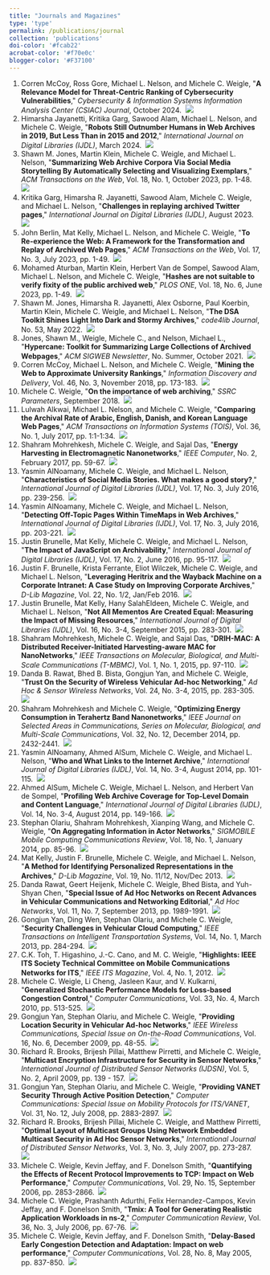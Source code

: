 ```yaml
---
title: "Journals and Magazines"
type: 'type'
permalink: /publications/journal
collection: 'publications'
doi-color: '#fcab22'
acrobat-color: '#f70e0c'
blogger-color: '#F37100'
---
```

1. Corren McCoy, Ross Gore, Michael L. Nelson, and Michele C. Weigle, "**A Relevance Model for Threat-Centric Ranking of Cybersecurity Vulnerabilities**," *Cybersecurity & Information Systems Information Analysis Center (CSIAC) Journal*, October 2024. <a href='https://csiac.dtic.mil/articles/a-relevance-model-for-threat-centric-ranking-of-cybersecurity-vulnerabilities/' target='_blank'><i class='fas fa-fw fa-link'></i></a> &nbsp;<a href='/publications/bibtex#mccoy-csiac24' target='_blank' class='btn btn--mcwbibtex'><img src='../images/BibTeX_logo-16px-high.png'/></a>
1. Himarsha Jayanetti, Kritika Garg, Sawood Alam, Michael L. Nelson, and Michele C. Weigle, "**Robots Still Outnumber Humans in Web Archives in 2019, But Less Than in 2015 and 2012**," *International Journal on Digital Libraries (IJDL)*, March 2024. <a href='https://rdcu.be/dADnQ' target='_blank'><i class='fas fa-fw fa-link'></i></a> <a href='https://dx.doi.org/10.1007/s00799-024-00397-2' target='_blank'><i class='ai ai-fw ai-doi' style='color: {{ page.doi-color }}'></i></a> &nbsp;<a href='/publications/bibtex#jayanetti-ijdl24' target='_blank' class='btn btn--mcwbibtex'><img src='../images/BibTeX_logo-16px-high.png'/></a>
1. Shawn M. Jones, Martin Klein, Michele C. Weigle, and Michael L. Nelson, "**Summarizing Web Archive Corpora Via Social Media Storytelling By Automatically Selecting and Visualizing Exemplars**," *ACM Transactions on the Web*, Vol. 18, No. 1, October 2023, pp. 1-48. <a href='https://dx.doi.org/10.1145/3606030' target='_blank'><i class='ai ai-fw ai-doi' style='color: {{ page.doi-color }}'></i></a> &nbsp;<a href='/publications/bibtex#jones-tweb-2023' target='_blank' class='btn btn--mcwbibtex'><img src='../images/BibTeX_logo-16px-high.png'/></a>
1. Kritika Garg, Himarsha R. Jayanetti, Sawood Alam, Michele C. Weigle, and Michael L. Nelson, "**Challenges in replaying archived Twitter pages**," *International Journal on Digital Libraries (IJDL)*, August 2023. <a href='https://dx.doi.org/10.1007/s00799-023-00379-w' target='_blank'><i class='ai ai-fw ai-doi' style='color: {{ page.doi-color }}'></i></a> &nbsp;<a href='/publications/bibtex#garg-ijdl23' target='_blank' class='btn btn--mcwbibtex'><img src='../images/BibTeX_logo-16px-high.png'/></a>
1. John Berlin, Mat Kelly, Michael L. Nelson, and Michele C. Weigle, "**To Re-experience the Web: A Framework for the Transformation and Replay of Archived Web Pages**," *ACM Transactions on the Web*, Vol. 17, No. 3, July 2023, pp. 1-49. <a href='https://dx.doi.org/10.1145/3589206' target='_blank'><i class='ai ai-fw ai-doi' style='color: {{ page.doi-color }}'></i></a> &nbsp;<a href='/publications/bibtex#berlin-tweb23' target='_blank' class='btn btn--mcwbibtex'><img src='../images/BibTeX_logo-16px-high.png'/></a>
1. Mohamed Aturban, Martin Klein, Herbert Van de Sompel, Sawood Alam, Michael L. Nelson, and Michele C. Weigle, "**Hashes are not suitable to verify fixity of the public archived web**," *PLOS ONE*, Vol. 18, No. 6, June 2023, pp. 1-49. <a href='https://dx.doi.org/10.1371/journal.pone.0286879' target='_blank'><i class='ai ai-fw ai-doi' style='color: {{ page.doi-color }}'></i></a> &nbsp;<a href='/publications/bibtex#aturban-plosone-2023' target='_blank' class='btn btn--mcwbibtex'><img src='../images/BibTeX_logo-16px-high.png'/></a>
1. Shawn M. Jones, Himarsha R. Jayanetti, Alex Osborne, Paul Koerbin,  Martin Klein, Michele C. Weigle, and Michael L. Nelson, "**The DSA Toolkit Shines Light Into Dark and Stormy Archives**," *code4lib Journal*, No. 53, May 2022. <a href='https://journal.code4lib.org/articles/16441' target='_blank'><i class='fas fa-fw fa-link'></i></a> &nbsp;<a href='/publications/bibtex#jones-code4lib22' target='_blank' class='btn btn--mcwbibtex'><img src='../images/BibTeX_logo-16px-high.png'/></a>
1. Jones, Shawn M., Weigle, Michele C., and Nelson, Michael L., "**Hypercane: Toolkit for Summarizing Large Collections of Archived Webpages**," *ACM SIGWEB Newsletter*, No. Summer, October 2021. <a href='https://dx.doi.org/10.1145/3473044.3473047' target='_blank'><i class='ai ai-fw ai-doi' style='color: {{ page.doi-color }}'></i></a> <a href='https://www.cs.odu.edu/~mweigle/papers/jones-sigweb21.pdf' target='_blank'><i class='fas fa-solid fa-file-pdf' style='color: {{ page.acrobat-color }}'></i></a> &nbsp;<a href='/publications/bibtex#jones-sigweb21' target='_blank' class='btn btn--mcwbibtex'><img src='../images/BibTeX_logo-16px-high.png'/></a>
1. Corren McCoy, Michael L. Nelson, and Michele C. Weigle, "**Mining the Web to Approximate University Rankings**," *Information Discovery and Delivery*, Vol. 46, No. 3, November 2018, pp. 173-183. <a href='https://dx.doi.org/10.1108/IDD-05-2018-0014' target='_blank'><i class='ai ai-fw ai-doi' style='color: {{ page.doi-color }}'></i></a> &nbsp;<a href='/publications/bibtex#mccoy-idd18' target='_blank' class='btn btn--mcwbibtex'><img src='../images/BibTeX_logo-16px-high.png'/></a>
1. Michele C. Weigle, "**On the importance of web archiving**," *SSRC Parameters*, September 2018. <a href='https://items.ssrc.org/parameters/on-the-importance-of-web-archiving/' target='_blank'><i class='fas fa-fw fa-link'></i></a> &nbsp;<a href='/publications/bibtex#weigle-ssrc18' target='_blank' class='btn btn--mcwbibtex'><img src='../images/BibTeX_logo-16px-high.png'/></a>
1. Lulwah Alkwai, Michael L. Nelson, and Michele C. Weigle, "**Comparing the Archival Rate of Arabic, English, Danish, and Korean Language Web Pages**," *ACM Transactions on Information Systems (TOIS)*, Vol. 36, No. 1, July 2017, pp. 1:1-1:34. <a href='https://dx.doi.org/10.1145/3041656' target='_blank'><i class='ai ai-fw ai-doi' style='color: {{ page.doi-color }}'></i></a> <a href='http://www.cs.odu.edu/~mweigle/papers/alkwai-tois17-preprint.pdf' target='_blank'><i class='fas fa-solid fa-file-pdf' style='color: {{ page.acrobat-color }}'></i></a> &nbsp;<a href='/publications/bibtex#alkwai-tois17' target='_blank' class='btn btn--mcwbibtex'><img src='../images/BibTeX_logo-16px-high.png'/></a>
1. Shahram Mohrehkesh, Michele C. Weigle, and Sajal Das, "**Energy Harvesting in Electromagnetic Nanonetworks**," *IEEE Computer*, No. 2, February 2017, pp. 59-67. <a href='https://dx.doi.org/10.1109/MC.2017.61' target='_blank'><i class='ai ai-fw ai-doi' style='color: {{ page.doi-color }}'></i></a> <a href='http://www.cs.odu.edu/~mweigle/papers/mohrehkesh-computer17.pdf' target='_blank'><i class='fas fa-solid fa-file-pdf' style='color: {{ page.acrobat-color }}'></i></a> &nbsp;<a href='/publications/bibtex#mohrehkesh-computer17' target='_blank' class='btn btn--mcwbibtex'><img src='../images/BibTeX_logo-16px-high.png'/></a>
1. Yasmin AlNoamany, Michele C. Weigle, and Michael L. Nelson, "**Characteristics of Social Media Stories. What makes a good story?**," *International Journal of Digital Libraries (IJDL)*, Vol. 17, No. 3, July 2016, pp. 239-256. <a href='https://dx.doi.org/10.1007/s00799-016-0185-3' target='_blank'><i class='ai ai-fw ai-doi' style='color: {{ page.doi-color }}'></i></a> <a href='http://www.cs.odu.edu/~mweigle/papers/alnoamany-ijdl16b.pdf' target='_blank'><i class='fas fa-solid fa-file-pdf' style='color: {{ page.acrobat-color }}'></i></a> &nbsp;<a href='/publications/bibtex#alnoamany-ijdl16b' target='_blank' class='btn btn--mcwbibtex'><img src='../images/BibTeX_logo-16px-high.png'/></a>
1. Yasmin AlNoamany, Michele C. Weigle, and Michael L. Nelson, "**Detecting Off-Topic Pages Within TimeMaps in Web Archives**," *International Journal of Digital Libraries (IJDL)*, Vol. 17, No. 3, July 2016, pp. 203-221. <a href='https://dx.doi.org/10.1007/s00799-016-0183-5' target='_blank'><i class='ai ai-fw ai-doi' style='color: {{ page.doi-color }}'></i></a> <a href='http://www.cs.odu.edu/~mweigle/papers/alnoamany-ijdl16a.pdf' target='_blank'><i class='fas fa-solid fa-file-pdf' style='color: {{ page.acrobat-color }}'></i></a> &nbsp;<a href='/publications/bibtex#alnoamany-ijdl16a' target='_blank' class='btn btn--mcwbibtex'><img src='../images/BibTeX_logo-16px-high.png'/></a>
1. Justin Brunelle, Mat Kelly, Michele C. Weigle, and Michael L. Nelson, "**The Impact of JavaScript on Archivability**," *International Journal of Digital Libraries (IJDL)*, Vol. 17, No. 2, June 2016, pp. 95-117. <a href='https://dx.doi.org/10.1007/s00799-015-0140-8' target='_blank'><i class='ai ai-fw ai-doi' style='color: {{ page.doi-color }}'></i></a> <a href='http://www.cs.odu.edu/~mweigle/papers/brunelle-ijdl16.pdf' target='_blank'><i class='fas fa-solid fa-file-pdf' style='color: {{ page.acrobat-color }}'></i></a> &nbsp;<a href='/publications/bibtex#brunelle-ijdl16' target='_blank' class='btn btn--mcwbibtex'><img src='../images/BibTeX_logo-16px-high.png'/></a>
1. Justin F. Brunelle, Krista Ferrante, Eliot Wilczek, Michele C. Weigle, and Michael L. Nelson, "**Leveraging Heritrix and the Wayback Machine on a Corporate Intranet: A Case Study on Improving Corporate Archives**," *D-Lib Magazine*, Vol. 22, No. 1/2, Jan/Feb 2016. <a href='http://www.dlib.org/dlib/november13/kelly/11kelly.html' target='_blank'><i class='fas fa-fw fa-link'></i></a> <a href='https://dx.doi.org/10.1045/january2016-brunelle' target='_blank'><i class='ai ai-fw ai-doi' style='color: {{ page.doi-color }}'></i></a> &nbsp;<a href='/publications/bibtex#brunelle-dlib16' target='_blank' class='btn btn--mcwbibtex'><img src='../images/BibTeX_logo-16px-high.png'/></a>
1. Justin Brunelle, Mat Kelly, Hany SalahEldeen, Michele C. Weigle, and Michael L. Nelson, "**Not All Mementos Are Created Equal: Measuring the Impact of Missing Resources**," *International Journal of Digital Libraries (IJDL)*, Vol. 16, No. 3-4, September 2015, pp. 283-301. <a href='https://dx.doi.org/10.1007/s00799-015-0150-6' target='_blank'><i class='ai ai-fw ai-doi' style='color: {{ page.doi-color }}'></i></a> <a href='http://www.cs.odu.edu/~mweigle/papers/brunelle-ijdl15b.pdf' target='_blank'><i class='fas fa-solid fa-file-pdf' style='color: {{ page.acrobat-color }}'></i></a> &nbsp;<a href='/publications/bibtex#brunelle-ijdl15b' target='_blank' class='btn btn--mcwbibtex'><img src='../images/BibTeX_logo-16px-high.png'/></a>
1. Shahram Mohrehkesh, Michele C. Weigle, and Sajal Das, "**DRIH-MAC: A Distributed Receiver-Initiated Harvesting-aware MAC for NanoNetworks**," *IEEE Transactions on Molecular, Biological, and Multi-Scale Communications (T-MBMC)*, Vol. 1, No. 1, 2015, pp. 97-110. <a href='https://dx.doi.org/10.1109/TMBMC.2015.2465519' target='_blank'><i class='ai ai-fw ai-doi' style='color: {{ page.doi-color }}'></i></a> <a href='http://www.cs.odu.edu/~mweigle/papers/mohrehkesh-tmbmc15.pdf' target='_blank'><i class='fas fa-solid fa-file-pdf' style='color: {{ page.acrobat-color }}'></i></a> &nbsp;<a href='/publications/bibtex#mohrehkesh-tmbmc15' target='_blank' class='btn btn--mcwbibtex'><img src='../images/BibTeX_logo-16px-high.png'/></a>
1. Danda B. Rawat, Bhed B. Bista, Gongjun Yan, and Michele C. Weigle, "**Trust On the Security of Wireless Vehicular Ad-hoc Networking**," *Ad Hoc & Sensor Wireless Networks*, Vol. 24, No. 3-4, 2015, pp. 283-305. <a href='http://www.oldcitypublishing.com/journals/ahswn-home/ahswn-issue-contents/ahswn-volume-24-number-3-4-2015/ahswn-24-3-4-p-283-305/' target='_blank'><i class='fas fa-fw fa-link'></i></a> <a href='http://www.cs.odu.edu/~mweigle/papers/rawat-ahswn15.pdf' target='_blank'><i class='fas fa-solid fa-file-pdf' style='color: {{ page.acrobat-color }}'></i></a> &nbsp;<a href='/publications/bibtex#rawat-ahswn15' target='_blank' class='btn btn--mcwbibtex'><img src='../images/BibTeX_logo-16px-high.png'/></a>
1. Shahram Mohrehkesh and Michele C. Weigle, "**Optimizing Energy Consumption in Terahertz Band Nanonetworks**," *IEEE Journal on Selected Areas in Communications, Series on Molecular, Biological, and Multi-Scale Communications*, Vol. 32, No. 12, December 2014, pp. 2432-2441. <a href='https://dx.doi.org/10.1109/JSAC.2014.2367668' target='_blank'><i class='ai ai-fw ai-doi' style='color: {{ page.doi-color }}'></i></a> <a href='http://www.cs.odu.edu/~mweigle/papers/mohrehkesh-jsac14.pdf' target='_blank'><i class='fas fa-solid fa-file-pdf' style='color: {{ page.acrobat-color }}'></i></a> &nbsp;<a href='/publications/bibtex#mohrehkesh-jsac14' target='_blank' class='btn btn--mcwbibtex'><img src='../images/BibTeX_logo-16px-high.png'/></a>
1. Yasmin AlNoamany, Ahmed AlSum, Michele C. Weigle, and Michael L. Nelson, "**Who and What Links to the Internet Archive**," *International Journal of Digital Libraries (IJDL)*, Vol. 14, No. 3-4, August 2014, pp. 101-115. <a href='https://dx.doi.org/10.1007/s00799-014-0111-5' target='_blank'><i class='ai ai-fw ai-doi' style='color: {{ page.doi-color }}'></i></a> <a href='http://www.cs.odu.edu/~mweigle/papers/alnoamany-ijdl14.pdf' target='_blank'><i class='fas fa-solid fa-file-pdf' style='color: {{ page.acrobat-color }}'></i></a> &nbsp;<a href='/publications/bibtex#alnoamany-ijdl14' target='_blank' class='btn btn--mcwbibtex'><img src='../images/BibTeX_logo-16px-high.png'/></a>
1. Ahmed AlSum, Michele C. Weigle, Michael L. Nelson, and Herbert Van de Sompel, "**Profiling Web Archive Coverage for Top-Level Domain and Content Language**," *International Journal of Digital Libraries (IJDL)*, Vol. 14, No. 3-4, August 2014, pp. 149-166. <a href='https://dx.doi.org/10.1007/s00799-014-0118-y' target='_blank'><i class='ai ai-fw ai-doi' style='color: {{ page.doi-color }}'></i></a> <a href='http://www.cs.odu.edu/~aalsum/pubs/ArchiveDescriptor.pdf' target='_blank'><i class='fas fa-solid fa-file-pdf' style='color: {{ page.acrobat-color }}'></i></a> &nbsp;<a href='/publications/bibtex#alsum-ijdl14' target='_blank' class='btn btn--mcwbibtex'><img src='../images/BibTeX_logo-16px-high.png'/></a>
1. Stephan Olariu, Shahram Mohrehkesh, Xianping Wang, and Michele C. Weigle, "**On Aggregating Information in Actor Networks**," *SIGMOBILE Mobile Computing Communications Review*, Vol. 18, No. 1, January 2014, pp. 85-96. <a href='https://dx.doi.org/10.1145/2581555.2581569' target='_blank'><i class='ai ai-fw ai-doi' style='color: {{ page.doi-color }}'></i></a> <a href='http://www.cs.odu.edu/~mweigle/papers/olariu-mccr14.pdf' target='_blank'><i class='fas fa-solid fa-file-pdf' style='color: {{ page.acrobat-color }}'></i></a> &nbsp;<a href='/publications/bibtex#olariu-MCCR14' target='_blank' class='btn btn--mcwbibtex'><img src='../images/BibTeX_logo-16px-high.png'/></a>
1. Mat Kelly, Justin F. Brunelle, Michele C. Weigle, and Michael L. Nelson, "**A Method for Identifying Personalized Representations in the Archives**," *D-Lib Magazine*, Vol. 19, No. 11/12, Nov/Dec 2013. <a href='http://www.dlib.org/dlib/november13/kelly/11kelly.html' target='_blank'><i class='fas fa-fw fa-link'></i></a> &nbsp;<a href='/publications/bibtex#kelly-dlib13' target='_blank' class='btn btn--mcwbibtex'><img src='../images/BibTeX_logo-16px-high.png'/></a>
1. Danda Rawat, Geert Heijenk, Michele C. Weigle, Bhed Bista, and Yuh-Shyan Chen, "**Special Issue of Ad Hoc Networks on Recent Advances in Vehicular Communications and Networking Editorial**," *Ad Hoc Networks*, Vol. 11, No. 7, September 2013, pp. 1989-1991. <a href='http://dx.doi.org/10.1016/j.adhoc.2013.08.001' target='_blank'><i class='ai ai-fw ai-doi' style='color: {{ page.doi-color }}'></i></a> &nbsp;<a href='/publications/bibtex#rawat-adhoc13' target='_blank' class='btn btn--mcwbibtex'><img src='../images/BibTeX_logo-16px-high.png'/></a>
1. Gongjun Yan, Ding Wen, Stephan Olariu, and Michele C. Weigle, "**Security Challenges in Vehicular Cloud Computing**," *IEEE Transactions on Intelligent Transportation Systems*, Vol. 14, No. 1, March 2013, pp. 284-294. <a href='http://dx.doi.org/10.1109/TITS.2012.2211870' target='_blank'><i class='ai ai-fw ai-doi' style='color: {{ page.doi-color }}'></i></a> <a href='http://www.cs.odu.edu/~mweigle/papers/yan-its13.pdf' target='_blank'><i class='fas fa-solid fa-file-pdf' style='color: {{ page.acrobat-color }}'></i></a> &nbsp;<a href='/publications/bibtex#yan-its13' target='_blank' class='btn btn--mcwbibtex'><img src='../images/BibTeX_logo-16px-high.png'/></a>
1. C.K. Toh, T. Higashino, J.-C. Cano, and M. C. Weigle, "**Highlights: IEEE ITS Society Technical Committee on Mobile Communications Networks for ITS**," *IEEE ITS Magazine*, Vol. 4, No. 1, 2012. <a href='https://dx.doi.org/10.1109/MITS.2011.2178875' target='_blank'><i class='ai ai-fw ai-doi' style='color: {{ page.doi-color }}'></i></a> &nbsp;<a href='/publications/bibtex#toh-itsmag12' target='_blank' class='btn btn--mcwbibtex'><img src='../images/BibTeX_logo-16px-high.png'/></a>
1. Michele C. Weigle, Li Cheng, Jasleen Kaur, and V. Kulkarni, "**Generalized Stochastic Performance Models for Loss-based Congestion Control**," *Computer Communications*, Vol. 33, No. 4, March 2010, pp. 513-525. <a href='http://dx.doi.org/10.1016/j.comcom.2009.10.017' target='_blank'><i class='ai ai-fw ai-doi' style='color: {{ page.doi-color }}'></i></a> <a href='http://www.cs.odu.edu/~mweigle/papers/comcom10-preprint.pdf' target='_blank'><i class='fas fa-solid fa-file-pdf' style='color: {{ page.acrobat-color }}'></i></a> &nbsp;<a href='/publications/bibtex#weigle-comcom10' target='_blank' class='btn btn--mcwbibtex'><img src='../images/BibTeX_logo-16px-high.png'/></a>
1. Gongjun Yan, Stephan Olariu, and Michele C. Weigle, "**Providing Location Security in Vehicular Ad-hoc Networks**," *IEEE Wireless Communications, Special Issue on On-the-Road Communications*, Vol. 16, No. 6, December 2009, pp. 48-55. <a href='http://dx.doi.org/10.1109/MWC.2009.5361178' target='_blank'><i class='ai ai-fw ai-doi' style='color: {{ page.doi-color }}'></i></a> <a href='http://www.cs.odu.edu/~mweigle/papers/yan-ieeewc09-preprint.pdf' target='_blank'><i class='fas fa-solid fa-file-pdf' style='color: {{ page.acrobat-color }}'></i></a> &nbsp;<a href='/publications/bibtex#yan-wcm-otrc09' target='_blank' class='btn btn--mcwbibtex'><img src='../images/BibTeX_logo-16px-high.png'/></a>
1. Richard R. Brooks, Brijesh Pillai, Matthew Pirretti, and Michele C. Weigle, "**Multicast Encryption Infrastructure for Security in Sensor Networks**," *International Journal of Distributed Sensor Networks (IJDSN)*, Vol. 5, No. 2, April 2009, pp. 139 - 157. <a href='http://dx.doi.org/10.1080/15501320601062114' target='_blank'><i class='ai ai-fw ai-doi' style='color: {{ page.doi-color }}'></i></a> &nbsp;<a href='/publications/bibtex#brooks-ijdsn09' target='_blank' class='btn btn--mcwbibtex'><img src='../images/BibTeX_logo-16px-high.png'/></a>
1. Gongjun Yan, Stephan Olariu, and Michele C. Weigle, "**Providing VANET Security Through Active Position Detection**," *Computer Communications: Special Issue on Mobility Protocols for ITS/VANET*, Vol. 31, No. 12, July 2008, pp. 2883-2897. <a href='http://dx.doi.org/10.1016/j.comcom.2008.01.009' target='_blank'><i class='ai ai-fw ai-doi' style='color: {{ page.doi-color }}'></i></a> <a href='http://www.cs.odu.edu/~mweigle/papers/yan-comcom08.pdf' target='_blank'><i class='fas fa-solid fa-file-pdf' style='color: {{ page.acrobat-color }}'></i></a> &nbsp;<a href='/publications/bibtex#yan-comcom08' target='_blank' class='btn btn--mcwbibtex'><img src='../images/BibTeX_logo-16px-high.png'/></a>
1. Richard R. Brooks, Brijesh Pillai, Michele C. Weigle, and Matthew Pirretti, "**Optimal Layout of Multicast Groups Using Network Embedded Multicast Security in Ad Hoc Sensor Networks**," *International Journal of Distributed Sensor Networks*, Vol. 3, No. 3, July 2007, pp. 273-287. <a href='http://dx.doi.org/10.1080/15501320601062080' target='_blank'><i class='ai ai-fw ai-doi' style='color: {{ page.doi-color }}'></i></a> &nbsp;<a href='/publications/bibtex#brooks-ijdsn07' target='_blank' class='btn btn--mcwbibtex'><img src='../images/BibTeX_logo-16px-high.png'/></a>
1. Michele C. Weigle, Kevin Jeffay, and F. Donelson Smith, "**Quantifying the Effects of Recent Protocol Improvements to TCP: Impact on Web Performance**," *Computer Communications*, Vol. 29, No. 15, September 2006, pp. 2853-2866. <a href='http://dx.doi.org/10.1016/j.comcom.2006.03.001' target='_blank'><i class='ai ai-fw ai-doi' style='color: {{ page.doi-color }}'></i></a> <a href='http://www.cs.odu.edu/~mweigle/papers/comcom06-preprint.pdf' target='_blank'><i class='fas fa-solid fa-file-pdf' style='color: {{ page.acrobat-color }}'></i></a> &nbsp;<a href='/publications/bibtex#weigle-comcom06' target='_blank' class='btn btn--mcwbibtex'><img src='../images/BibTeX_logo-16px-high.png'/></a>
1. Michele C. Weigle, Prashanth Adurthi, Felix Hernandez-Campos, Kevin Jeffay, and F. Donelson Smith, "**Tmix: A Tool for Generating Realistic Application Workloads in ns-2**," *Computer Communication Review*, Vol. 36, No. 3, July 2006, pp. 67-76. <a href='https://dx.doi.org/10.1145/1140086.1140094' target='_blank'><i class='ai ai-fw ai-doi' style='color: {{ page.doi-color }}'></i></a> <a href='http://www.cs.odu.edu/~mweigle/papers/ccr06.pdf' target='_blank'><i class='fas fa-solid fa-file-pdf' style='color: {{ page.acrobat-color }}'></i></a> &nbsp;<a href='/publications/bibtex#weigle-ccr06' target='_blank' class='btn btn--mcwbibtex'><img src='../images/BibTeX_logo-16px-high.png'/></a>
1. Michele C. Weigle, Kevin Jeffay, and F. Donelson Smith, "**Delay-Based Early Congestion Detection and Adaptation: Impact on web performance**," *Computer Communications*, Vol. 28, No. 8, May 2005, pp. 837-850. <a href='http://dx.doi.org/10.1016/j.comcom.2004.11.011' target='_blank'><i class='ai ai-fw ai-doi' style='color: {{ page.doi-color }}'></i></a> <a href='http://www.cs.odu.edu/~mweigle/papers/comcom05-preprint.pdf' target='_blank'><i class='fas fa-solid fa-file-pdf' style='color: {{ page.acrobat-color }}'></i></a> &nbsp;<a href='/publications/bibtex#weigle-comcom05' target='_blank' class='btn btn--mcwbibtex'><img src='../images/BibTeX_logo-16px-high.png'/></a>
